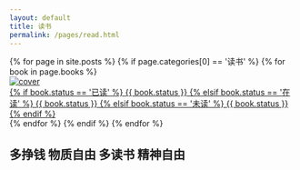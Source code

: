 ```yaml
---
layout: default
title: 读书
permalink: /pages/read.html
---
```


<div class="home">
	<div class="bookpiclist">
		{% for page in site.posts %}
				{% if page.categories[0] == '读书' %}
					{% for book in page.books %}
					<div class="bookpic">
						<div class="bookpic-wrapper">	
							<a class="pjaxlink" href="{{page.url}}#{{ book.title }}"><img src="{{ book.cover }}" alt="cover">
								<div class="booklabel">
															<div class="label-text center">
																{% if book.status == '已读' %}
										<span class="label label-success">{{ book.status }}</span>
										{% elsif book.status == '在读' %}
										<span class="label label-info">{{ book.status }}</span>
										{% elsif book.status == '未读' %}
										<span class="label label-default">{{ book.status }}</span>
										{% endif %}
															  </div>
														<div class="label-bg"></div>
												 </div>						
							</a>
						</div>
					</div>
					{% endfor %}
				{% endif %}
		{% endfor %}
	</div>
	<div class="clear"></div>
</div>
<h2>多挣钱 物质自由 多读书 精神自由</h2>